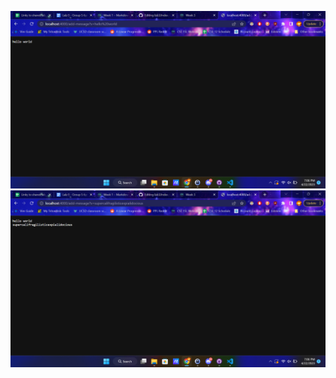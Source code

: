 ![Image](https://github.com/vlmontegrande/lab3/blob/c25d05a2fbf3e92f07c6db7466e4dc70b38f2bf7/Screenshot%20(2).png)
![Image](https://github.com/vlmontegrande/lab3/blob/fdf90934e342f37fbbcccc22864b2379fa2c4b2b/Screenshot%20(3).png)
